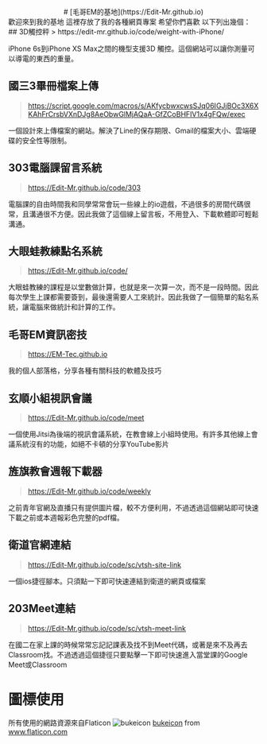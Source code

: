 <center>
# [毛哥EM的基地](https://Edit-Mr.github.io)
</center>
歡迎來到我的基地 這裡存放了我的各種網頁專案 希望你們喜歡 以下列出幾個：
## 3D觸控秤
> https://edit-mr.github.io/code/weight-with-iPhone/

iPhone 6s到iPhone XS Max之間的機型支援3D 觸控。這個網站可以讓你測量可以導電的東西的重量。
## 國三3畢冊檔案上傳
> https://script.google.com/macros/s/AKfycbwxcwsSJq06IGJjBOc3X6XKAhFrCrsbVXnDJg8AeObwGlMjAQaA-GfZCoBHFIV1x4gFQw/exec

一個設計來上傳檔案的網站。解決了Line的保存期限、Gmail的檔案大小、雲端硬碟的安全性等限制。

## 303電腦課留言系統
> https://Edit-Mr.github.io/code/303

電腦課的自由時間我和同學常常會玩一些線上的io遊戲，不過很多的房間代碼很常，且溝通很不方便。因此我做了這個線上留言板，不用登入、下載軟體即可輕鬆溝通。

## 大眼蛙教練點名系統
> https://Edit-Mr.github.io/code/

大眼蛙教練的課程是以堂數做計算，也就是來一次算一次，而不是一段時間。因此每次學生上課都需要簽到，最後還需要人工來統計。因此我做了一個簡單的點名系統，讓電腦來做統計和計算的工作。

## 毛哥EM資訊密技
> https://EM-Tec.github.io

我的個人部落格，分享各種有關科技的軟體及技巧

## 玄順小組視訊會議
> https://Edit-Mr.github.io/code/meet

一個使用Jitsi為後端的視訊會議系統，在教會線上小組時使用。有許多其他線上會議系統沒有的功能，如絕不卡頓的分享YouTube影片

## 旌旗教會週報下載器
> https://Edit-Mr.github.io/code/weekly

之前青年官網及直播只有提供圖片檔，較不方便利用，不過透過這個網站即可快速下載之前或本週報彩色完整的pdf檔。

## 衛道官網連結
> https://Edit-Mr.github.io/code/sc/vtsh-site-link

一個ios捷徑腳本。只須點一下即可快速連結到衛道的網頁或檔案

## 203Meet連結
> https://Edit-Mr.github.io/code/sc/vtsh-meet-link

在國二在家上課的時候常常忘記記課表及找不到Meet代碼，或著是來不及再去Classroom找。不過透過這個捷徑只要點擊一下即可快速進入當堂課的Google Meet或Classroom					

# 圖標使用
所有使用的網路資源來自Flaticon
![bukeicon](https://cdn-teams-slug.flaticon.com/bukeicon.jpg)
<a href="https://www.flaticon.com/authors/bukeicon" title="bukeicon">bukeicon</a> from <a href="https://www.flaticon.com/" title="Flaticon">www.flaticon.com</a></div>
